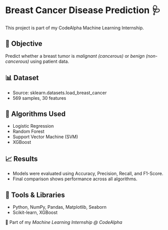 # Breast Cancer Disease Prediction 🩺

This project is part of my CodeAlpha Machine Learning Internship.

## 📌 Objective
Predict whether a breast tumor is *malignant (cancerous)* or *benign (non-cancerous)* using patient data.

## 📊 Dataset
- Source: sklearn.datasets.load_breast_cancer
- 569 samples, 30 features

## 🧠 Algorithms Used
- Logistic Regression
- Random Forest
- Support Vector Machine (SVM)
- XGBoost

## 📈 Results
- Models were evaluated using Accuracy, Precision, Recall, and F1-Score.
- Final comparison shows performance across all algorithms.

## 🔧 Tools & Libraries
- Python, NumPy, Pandas, Matplotlib, Seaborn
- Scikit-learn, XGBoost

🚀 Part of my *Machine Learning Internship @ CodeAlpha*
